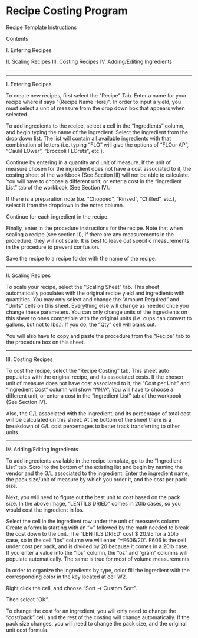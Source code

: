 # Recipe Costing Program
Recipe Template Instructions




Contents

I. Entering Recipes

II.	Scaling Recipes III. Costing Recipes
IV. Adding/Editing Ingredients

----------------------------------------------------------------------------------------------------------------

--------------------------

I. Entering Recipes

To create new recipes, first select the "Recipe" Tab. Enter a name for your recipe where it says "(Recipe Name Here)". In order to input a yield, you must select a unit of measure from the drop down box that appears when selected.





















To add ingredients to the recipe, select a cell in the “Ingredients” column, and begin typing the name of the ingredient. Select the ingredient from the drop down list. The list will contain all available ingredients with that combination of letters (i.e. typing “FLO” will give the options of “FLOur AP”, “CauliFLOwer”, “Broccoli FLOrets”, etc.).
 






















Continue by entering in a quantity and unit of measure. If the unit of measure chosen for the ingredient does not have a cost associated to it, the costing sheet of the workbook (See Section III) will not be able to calculate. You will have to choose a different unit, or enter a cost in the “Ingredient List” tab of the workbook (See Section IV).

If there is a preparation note (i.e. “Chopped”, “Rinsed”, “Chilled”, etc.), select it from the dropdown in the notes column.

Continue for each ingredient in the recipe.

Finally, enter in the procedure instructions for the recipe. Note that when scaling a recipe (see section II), if there are any measurements in the procedure, they will not scale. It is best to leave out specific measurements in the procedure to prevent confusion.

Save the recipe to a recipe folder with the name of the recipe.



----------------------------------------------------------------------------------------------------------------

II. Scaling Recipes



To scale your recipe, select the “Scaling Sheet” tab. This sheet automatically populates with the original recipe yield and ingredients with quantities. You may only select and change the “Amount Required” and “Units” cells on this sheet. Everything else will change as needed once you change these parameters. You can only change units of the ingredients on this sheet to ones compatible with the original units (i.e. cups can convert to gallons, but not to lbs.). If you do, the “Qty” cell will blank out.

You will also have to copy and paste the procedure from the “Recipe” tab to the procedure box on this sheet.
 
-----------------------------------------------------------------------------------------------------------------

III. Costing Recipes

To cost the recipe, select the “Recipe Costing” tab. This sheet auto populates with the original recipe, and its associated costs. If the chosen unit of measure does not have cost associated to it, the “Cost per Unit” and “Ingredient Cost” column will show “#N/A”. You will have to choose a different unit, or enter a cost in the “Ingredient List” tab of the workbook (See Section IV).






















Also, the G/L associated with the ingredient, and its percentage of total cost will be calculated on this sheet. At the bottom of the sheet there is a breakdown of G/L cost percentages to better track transferring to other units.


-----------------------------------------------------------------------------------------------------------------

IV. Adding/Editing Ingredients

To add ingredients available in the recipe template, go to the “Ingredient List” tab. Scroll to the bottom of the existing list and begin by naming the vendor and the G/L associated to the ingredient. Enter the ingredient name, the pack size/unit of measure by which you order it, and the cost per pack size.
 


























Next, you will need to figure out the best unit to cost based on the pack size. In the above image, “LENTILS DRIED” comes in 20lb cases, so you would cost the ingredient in lbs.


Select the cell in the ingredient row under the unit of measure’s column. Create a formula starting with an “=” followed by the math needed to break the cost down to the unit. The “LENTILS DRIED’ cost $ 20.95 for a 20lb case, so in the cell “lbs” column we will enter “=F606/20”. F606 is the cell under cost per pack, and is divided by 20 because it comes in a 20lb case. If you enter a value into the “lbs” column, the “oz” and “gram” columns will populate automatically. The same is true for most of volume measurements.

 


In order to organize the ingredients by type, color fill the ingredient with the corresponding color in the key located at cell W2.






























Right click the cell, and choose “Sort -> Custom Sort”.
 































Then select “OK”.




























To change the cost for an ingredient, you will only need to change the “cost/pack” cell, and the rest of the costing will change automatically. If the pack size changes, you will need to change the pack size, and the original unit cost formula.
